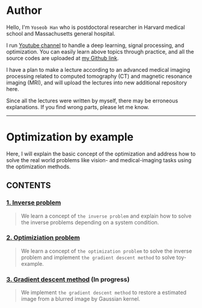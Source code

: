 # Author

Hello, I'm `Yoseob Han` who is postdoctoral researcher in Harvard medical school and Massachusetts general hospital.

I run [Youtube channel](https://www.youtube.com/channel/UCpujNlw4SUpgTU5rrDXH0Jw) to handle a deep learning, signal processing, and optimization.
You can easily learn above topics through practice, and all the source codes are uploaded at [my Github link](https://github.com/hanyoseob).

I have a plan to make a lecture according to an advanced medical imaging processing related to computed tomography (CT) and magnetic resonance imaging (MRI), and will upload the lectures into new additional repository here.

Since all the lectures were written by myself, there may be erroneous explanations.
If you find wrong parts, please let me know.

---
# Optimization by example 

Here, I will explain the basic concept of the optimization and address how to solve the real world problems like vision- and medical-imaging tasks using the optimization methods.

## CONTENTS

### [1. Inverse problem](https://github.com/hanyoseob/lecture_optimization/blob/main/chapter01_Inverse_problem.ipynb)
> We learn a concept of `the inverse problem` and explain how to solve the inverse problems depending on a system condition.

### [2. Optimiziation problem](https://github.com/hanyoseob/lecture_optimization/blob/main/chapter02_Optimization_problem.ipynb)
> We learn a concept of `the optimization problem` to solve the inverse problem and implement `the gradient descent method` to solve toy-example.

### [3. Gradient descent method]() (In progress)
> We implement `the gradient descent method` to restore a estimated image from a blurred image by Gaussian kernel.
